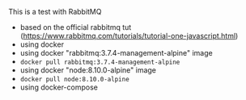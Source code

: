 This is a test with RabbitMQ

- based on the official rabbitmq tut (https://www.rabbitmq.com/tutorials/tutorial-one-javascript.html)
- using docker
- using docker "rabbitmq:3.7.4-management-alpine" image
- `docker pull rabbitmq:3.7.4-management-alpine`
- using docker "node:8.10.0-alpine" image
- `docker pull node:8.10.0-alpine`
- using docker-compose

